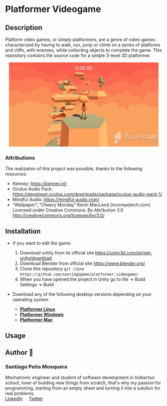# Platformer Videogame
## Description

Platform video games, or simply platformers, are a genre of video games characterized by having to walk, run, jump or climb on a series of platforms and cliffs, with enemies, while collecting objects to complete the game. This repository contains the source code for a simple 3-level 3D platformer.
<p align="center"><img src="readme_images/platformer_level2.gif"></p>

### Attributions
The realization of this project was possible, thanks to the following resources: 
* Kenney: https://kenney.nl/ 
* Oculus Audio Pack: https://developer.oculus.com/downloads/package/oculus-audio-pack-1/
* Mindful Audio: https://mindful-audio.com/
* “Wallpaper”, “Cheery Monday” Kevin MacLeod (incompetech.com)  
  Licensed under Creative Commons: By Attribution 3.0  
  http://creativecommons.org/licenses/by/3.0/

## Installation
* If you want to edit the game:  
  1. Download untity from its official site https://unity3d.com/es/get-unity/download
  2. Download Blender from official site https://www.blender.org/
  3. Clone this repository `git clone https://github.com/santiagopemo/platformer_videogame/`
  4. When you have opened the project in Unity go to file -> Build Settings -> Build

* Download any of the following desktop versions depending on your operating system
  * **[Platformer Linux](https://drive.google.com/file/d/1AFmC0SUztxUnFXIXbTtAMPave7cSwd67/view?usp=sharing)** 
  * **[Platformer Windows](https://drive.google.com/file/d/16qK7EBQsbgkPI6Oj15_8A6D3nZWk19Em/view?usp=sharing)**
  * **[Platformer Mac](https://drive.google.com/file/d/1x8ge4lPgs6VJ43tAdMkSnUDW-W075YFO/view?usp=sharing)**

## Usage

## Author :pencil:
### Santiago Peña Mosquera  
Mechatronic engineer and student of software development in holberton school, lover of building new things from scratch, that's why my passion for programming, starting from an empty sheet and turning it into a solution for real problems.  
<a href="https://www.linkedin.com/in/santiago-pe%C3%B1a-mosquera-abaa20196/" target="_blank">LinkedIn</a>&nbsp;&nbsp;&nbsp;&nbsp;
<a href="https://twitter.com/santiagopemo" target="_blank">Twitter</a>
